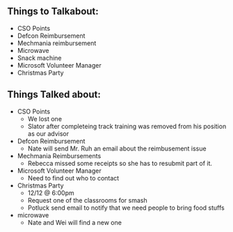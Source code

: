 <h2>Things to Talkabout:</h2>

<ul>
<li>CSO Points</li>
<li>Defcon Reimbursement</li>
<li>Mechmania reimbursement</li>
<li>Microwave</li>
<li>Snack machine</li>
<li>Microsoft Volunteer Manager</li>
<li>Christmas Party</li>
</ul>

<h2>Things Talked about:</h2>

<ul>
<li>CSO Points

<ul>
<li>We lost one</li>
<li>Slator after completeing track training was removed from his position as our advisor</li>
</ul></li>
<li>Defcon Reimbursement

<ul>
<li>Nate will send Mr. Ruh an email about the reimbusement issue</li>
</ul></li>
<li>Mechmania Reimbursements

<ul>
<li>Rebecca missed some receipts so she has to resubmit part of it.</li>
</ul></li>
<li>Microsoft Volunteer Manager

<ul>
<li>Need to find out who to contact</li>
</ul></li>
<li>Christmas Party

<ul>
<li>12/12 @ 6:00pm</li>
<li>Request one of the classrooms for smash</li>
<li>Potluck send email to notify that we need people to bring food stuffs</li>
</ul></li>
<li>microwave

<ul>
<li>Nate and Wei will find a new one</li>
</ul></li>
</ul>